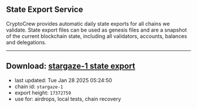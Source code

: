 ## State Export Service
CryptoCrew provides automatic daily state exports for all chains we validate. State export files can be used as genesis files and are a snapshot of the current blockchain state, including all validators, accounts, balances and delegations.

---
**Download: [stargaze-1 state export](https://dl-eu2.ccvalidators.com/SERVICE/stargaze/stargaze-1_export_17372759.json)**
---

- last updated: Tue Jan 28 2025 05:24:50
- chain id: `stargaze-1`
- export height: `17372759`
- use for: airdrops, local tests, chain recovery
